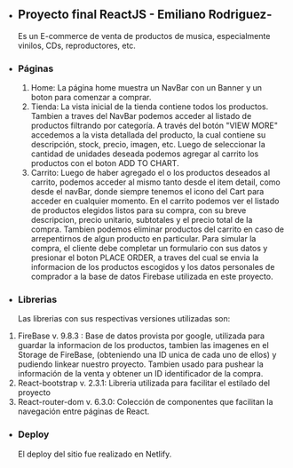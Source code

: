 - ## Proyecto final ReactJS - Emiliano Rodriguez-

  Es un E-commerce de venta de productos de musica, especialmente vinilos, CDs, reproductores, etc.

- ### Páginas

  1.  Home: La página home muestra un NavBar con un Banner y un boton para comenzar a comprar.
  1.  Tienda: La vista inicial de la tienda contiene todos los productos. Tambien a traves del NavBar podemos acceder al listado de productos filtrando por categoría. A través del botón "VIEW MORE" accedemos a la vista detallada del producto, la cual contiene su descripción, stock, precio, imagen, etc. Luego de seleccionar la cantidad de unidades deseada podemos agregar al carrito los productos con el boton ADD TO CHART.
  1.  Carrito: Luego de haber agregado el o los productos deseados al carrito, podemos acceder al mismo tanto desde el item detail, como desde el navBar, donde siempre tenemos el icono del Cart para acceder en cualquier momento.
      En el carrito podemos ver el listado de productos elegidos listos para su compra, con su breve descripcion, precio unitario, subtotales y el precio total de la compra.
      Tambien podemos eliminar productos del carrito en caso de arrepentirnos de algun producto en particular.
      Para simular la compra, el cliente debe completar un formulario con sus datos y presionar el boton PLACE ORDER, a traves del cual se envia la informacion de los productos escogidos y los datos personales de comprador a la base de datos Firebase utilizada en este proyecto.

- ### Librerias
  Las librerias con sus respectivas versiones utilizadas son:

1.  FireBase v. 9.8.3 : Base de datos provista por google, utilizada para guardar la informacion de los productos, tambien las imagenes en el Storage de FireBase, (obteniendo una ID unica de cada uno de ellos) y pudiendo linkear nuestro proyecto. Tambien usado para pushear la información de la venta y obtener un ID identificador de la compra.
1.  React-bootstrap v. 2.3.1: Libreria utilizada para facilitar el estilado del proyecto
1.  React-router-dom v. 6.3.0: Colección de componentes que facilitan la navegación entre páginas de React.

- ### Deploy
  El deploy del sitio fue realizado en Netlify.
